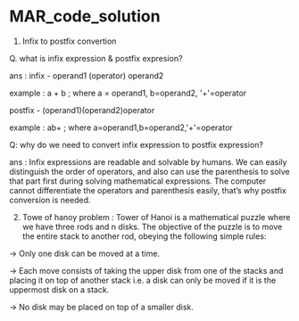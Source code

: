 # MAR_code_solution
1. Infix to postfix convertion

Q. what is infix expression & postfix expresion?

ans : infix - operand1 (operator) operand2

example : a + b ; where a = operand1, b=operand2, '+'=operator

postfix - (operand1)(operand2)operator

example : ab+ ; where a=operand1,b=operand2,'+'=operator

Q: why do we need to convert infix expression to postfix expression?

ans : Infix expressions are readable and solvable by humans. We can easily distinguish the order of operators, and also can use the parenthesis to solve that part first during solving mathematical expressions. The computer cannot differentiate the operators and parenthesis easily, that’s why postfix conversion is needed.


2. Towe of hanoy problem : 
Tower of Hanoi is a mathematical puzzle where we have three rods and n disks. The objective of the puzzle is to move the entire stack to another rod, obeying the following simple rules: 

-> Only one disk can be moved at a time.

-> Each move consists of taking the upper disk from one of the stacks and placing it on top of another stack i.e. a disk can only be moved if it is the uppermost disk on a stack.

-> No disk may be placed on top of a smaller disk.

